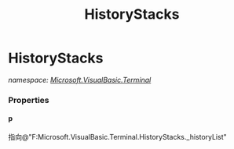 ﻿---
title: HistoryStacks
---

# HistoryStacks
_namespace: [Microsoft.VisualBasic.Terminal](N-Microsoft.VisualBasic.Terminal.html)_






### Properties

#### p
指向@"F:Microsoft.VisualBasic.Terminal.HistoryStacks._historyList"
